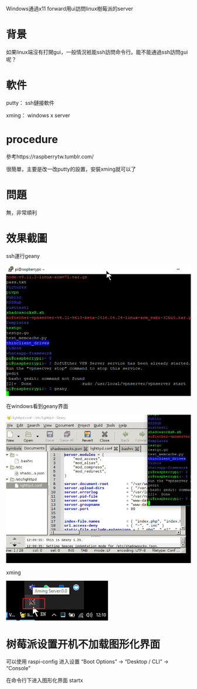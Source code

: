 Windows通過x11 forward用ui訪問linux樹莓派的server

# 背景

如果linux端沒有打開gui，一般情況衹能ssh訪問命令行。能不能通過ssh訪問gui呢？

# 軟件

putty：	ssh鏈接軟件

xming：	windows x server

# procedure

參考https://raspberrytw.tumblr.com/

很簡單，主要是改一改putty的設置，安裝xming就可以了



# 問題

無，非常順利

# 效果截圖

ssh運行geany

![image-20200905121421755](../images/2021-03-07-Windows%E9%80%9A%E9%81%8Ex11%20forward%E7%94%A8ui%E8%A8%AA%E5%95%8F%E6%A8%B9%E8%8E%93%E6%B4%BE%E7%9A%84server/image-20200905121421755.png)

在windows看到geany界面

![image-20200905121446156](../images/2021-03-07-Windows%E9%80%9A%E9%81%8Ex11%20forward%E7%94%A8ui%E8%A8%AA%E5%95%8F%E6%A8%B9%E8%8E%93%E6%B4%BE%E7%9A%84server/image-20200905121446156.png)

xming

![image-20200905121505872](../images/Windows%E9%80%9A%E9%81%8Ex11%20forward%E7%94%A8ui%E8%A8%AA%E5%95%8F%E6%A8%B9%E8%8E%93%E6%B4%BE%E7%9A%84server.assets/image-20200905121505872.png)

# 树莓派设置开机不加载图形化界面

可以使用 raspi-config 进入设置
“Boot Options” -> “Desktop / CLI” -> “Console”

在命令行下进入图形化界面
startx